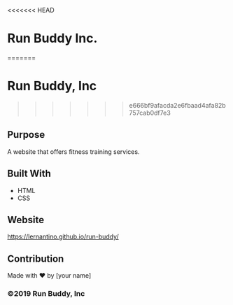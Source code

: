 <<<<<<< HEAD
# Run Buddy Inc.
=======
# Run Buddy, Inc
>>>>>>> e666bf9afacda2e6fbaad4afa82b757cab0df7e3

## Purpose
A website that offers fitness training services. 

## Built With
* HTML
* CSS

## Website
https://lernantino.github.io/run-buddy/

## Contribution
Made with ❤️ by [your name]

### ©️2019 Run Buddy, Inc 
